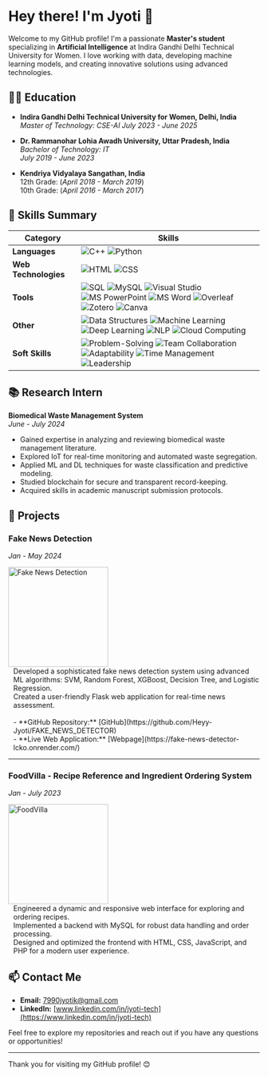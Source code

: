 # Hey there! I'm Jyoti 👋

Welcome to my GitHub profile! I'm a passionate **Master's student** specializing in **Artificial Intelligence** at Indira Gandhi Delhi Technical University for Women. I love working with data, developing machine learning models, and creating innovative solutions using advanced technologies.

## 🧑‍🎓 Education

- **Indira Gandhi Delhi Technical University for Women, Delhi, India**  
  *Master of Technology: CSE-AI*
  *July 2023 - June 2025* 
  
- **Dr. Rammanohar Lohia Awadh University, Uttar Pradesh, India**  
  *Bachelor of Technology: IT*  
  *July 2019 - June 2023*  

- **Kendriya Vidyalaya Sangathan, India**  
  12th Grade: (*April 2018 - March 2019*)  
  10th Grade: (*April 2016 - March 2017*)  


## 💼 Skills Summary

| **Category**           | **Skills**                                                                                                                                                             |
|------------------------|-----------------------------------------------------------------------------------------------------------------------------------------------------------------------|
| **Languages**          | ![C++](https://img.shields.io/badge/-C++-00599C?style=flat&logo=c%2B%2B&logoColor=white) ![Python](https://img.shields.io/badge/-Python-3776AB?style=flat&logo=python&logoColor=white) |
| **Web Technologies**   | ![HTML](https://img.shields.io/badge/-HTML-E34F26?style=flat&logo=html5&logoColor=white) ![CSS](https://img.shields.io/badge/-CSS-1572B6?style=flat&logo=css3&logoColor=white) |
| **Tools**              | ![SQL](https://img.shields.io/badge/-SQL-4479A1?style=flat&logo=sqlite&logoColor=white) ![MySQL](https://img.shields.io/badge/-MySQL-00618A?style=flat&logo=mysql&logoColor=white) ![Visual Studio](https://img.shields.io/badge/-Visual%20Studio-5C2D91?style=flat&logo=visual-studio&logoColor=white) ![MS PowerPoint](https://img.shields.io/badge/-MS%20PowerPoint-D83B01?style=flat&logo=microsoft-powerpoint&logoColor=white) ![MS Word](https://img.shields.io/badge/-MS%20Word-2B579A?style=flat&logo=microsoft-word&logoColor=white) ![Overleaf](https://img.shields.io/badge/-Overleaf-1C1D1F?style=flat&logo=latex&logoColor=white) ![Zotero](https://img.shields.io/badge/-Zotero-5D2F91?style=flat&logo=zotero&logoColor=white) ![Canva](https://img.shields.io/badge/-Canva-00C4CC?style=flat&logo=canva&logoColor=white) |
| **Other**              | ![Data Structures](https://img.shields.io/badge/-Data%20Structures-000000?style=flat&logo=visual-studio&logoColor=white) ![Machine Learning](https://img.shields.io/badge/-Machine%20Learning-F7A700?style=flat&logo=google&logoColor=white) ![Deep Learning](https://img.shields.io/badge/-Deep%20Learning-FF6F00?style=flat&logo=tensorflow&logoColor=white) ![NLP](https://img.shields.io/badge/-NLP-9B5DE5?style=flat&logo=python&logoColor=white) ![Cloud Computing](https://img.shields.io/badge/-Cloud%20Computing-1E9B5E?style=flat&logo=aws&logoColor=white) |
| **Soft Skills**        | ![Problem-Solving](https://img.shields.io/badge/-Problem%20Solving-4CAF50?style=flat&logo=google&logoColor=white) ![Team Collaboration](https://img.shields.io/badge/-Team%20Collaboration-FF5722?style=flat&logo=slack&logoColor=white) ![Adaptability](https://img.shields.io/badge/-Adaptability-2196F3?style=flat&logo=google&logoColor=white) ![Time Management](https://img.shields.io/badge/-Time%20Management-FFC107?style=flat&logo=google&logoColor=white) ![Leadership](https://img.shields.io/badge/-Leadership-9C27B0?style=flat&logo=google&logoColor=white) |


## 📚 Research Intern

**Biomedical Waste Management System**  
*June - July 2024*  
- Gained expertise in analyzing and reviewing biomedical waste management literature.
- Explored IoT for real-time monitoring and automated waste segregation.
- Applied ML and DL techniques for waste classification and predictive modeling.
- Studied blockchain for secure and transparent record-keeping.
- Acquired skills in academic manuscript submission protocols.
## 🚀 Projects

### Fake News Detection  
*Jan - May 2024*

<p align="left">
  <img src="https://media.tenor.com/3KPd01EejtAAAAAi/fake-news-peter-galtman.gif" alt="Fake News Detection" width="200" style="vertical-align: middle;"/>
  <span style="display: inline-block; vertical-align: middle; margin-left: 10px;">
    Developed a sophisticated fake news detection system using advanced ML algorithms: SVM, Random Forest, XGBoost, Decision Tree, and Logistic Regression.<br>
    Created a user-friendly Flask web application for real-time news assessment.<br><br>
    - **GitHub Repository:** [GitHub](https://github.com/Heyy-Jyoti/FAKE_NEWS_DETECTOR)<br>
    - **Live Web Application:** [Webpage](https://fake-news-detector-lcko.onrender.com/)
  </span>
</p>

---

### FoodVilla - Recipe Reference and Ingredient Ordering System  
*Jan - July 2023*

<p align="left">
  <img src="https://media.tenor.com/ZraqYVb0y14AAAAi/food-shopping.gif" alt="FoodVilla" width="200" style="vertical-align: middle;"/>
  <span style="display: inline-block; vertical-align: middle; margin-left: 10px;">
    Engineered a dynamic and responsive web interface for exploring and ordering recipes.<br>
    Implemented a backend with MySQL for robust data handling and order processing.<br>
    Designed and optimized the frontend with HTML, CSS, JavaScript, and PHP for a modern user experience.
  </span>
</p>


## 📫 Contact Me

- **Email:** [7990jyotik@gmail.com](mailto:7990jyotik@gmail.com)
- **LinkedIn:** [www.linkedin.com/in/jyoti-tech](https://www.linkedin.com/in/jyoti-tech)


Feel free to explore my repositories and reach out if you have any questions or opportunities!

---

Thank you for visiting my GitHub profile! 😊
